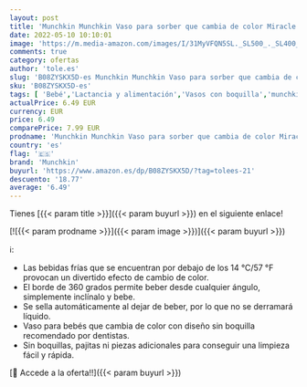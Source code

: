 ```yaml
---
layout: post
title: 'Munchkin Munchkin Vaso para sorber que cambia de color Miracle 360°  266 ml/9 oz  Amarillo.'
date: 2022-05-10 10:10:01
image: 'https://m.media-amazon.com/images/I/31MyVFQN5SL._SL500_._SL400_.jpg'
comments: true
category: ofertas
author: 'tole.es'
slug: 'B08ZYSKX5D-es Munchkin Munchkin Vaso para sorber que cambia de color...'
sku: 'B08ZYSKX5D-es'
tags: [ 'Bebé','Lactancia y alimentación','Vasos con boquilla','munchkin','🇪🇸', ]
actualPrice: 6.49 EUR
currency: EUR
price: 6.49
comparePrice: 7.99 EUR
prodname: 'Munchkin Munchkin Vaso para sorber que cambia de color Miracle 360°  266 ml/9 oz  Amarillo.'
country: 'es'
flag: '🇪🇸'
brand: 'Munchkin'
buyurl: 'https://www.amazon.es/dp/B08ZYSKX5D/?tag=tolees-21'
descuento: '18.77'
average: '6.49'
---
```


Tienes [{{< param title >}}]({{< param buyurl >}}) en el siguiente enlace!

[![{{< param prodname >}}]({{< param image >}})]({{< param buyurl >}})

ℹ️:

- Las bebidas frías que se encuentran por debajo de los 14 °C/57 °F provocan un divertido efecto de cambio de color.
- El borde de 360 grados permite beber desde cualquier ángulo, simplemente inclínalo y bebe.
- Se sella automáticamente al dejar de beber, por lo que no se derramará líquido.
- Vaso para bebés que cambia de color con diseño sin boquilla recomendado por dentistas.
- Sin boquillas, pajitas ni piezas adicionales para conseguir una limpieza fácil y rápida.

[🛒 Accede a la oferta!!]({{< param buyurl >}})
